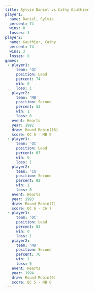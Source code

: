 ```yaml
---
title: Sylvie Daniel vs Cathy Gauthier
player1:               
  name: Daniel, Sylvie 
  percent: 74          
  wins: 0              
  losses: 3            
player2:               
  name: Gauthier, Cathy
  percent: 74          
  wins: 3              
  losses: 0            
games:
 - player1:        
     team: 'QC'    
     position: Lead
     percent: 74   
     win: 0        
     loss: 1       
   player2:          
     team: 'MB'      
     position: Second
     percent: 53     
     win: 1          
     loss: 0         
   event: Hearts        
   year: 1992           
   draw: Round Robin(16)
   score: QC 6 - MB 9   
 - player1:        
     team: 'QC'    
     position: Lead
     percent: 67   
     win: 0        
     loss: 1       
   player2:          
     team: 'CA'      
     position: Second
     percent: 92     
     win: 1          
     loss: 0         
   event: Hearts       
   year: 1993          
   draw: Round Robin(7)
   score: QC 6 - CA 7  
 - player1:        
     team: 'QC'    
     position: Lead
     percent: 83   
     win: 0        
     loss: 1       
   player2:          
     team: 'MB'      
     position: Second
     percent: 76     
     win: 1          
     loss: 0         
   event: Hearts       
   year: 1994          
   draw: Round Robin(9)
   score: QC 5 - MB 6  
---
```

